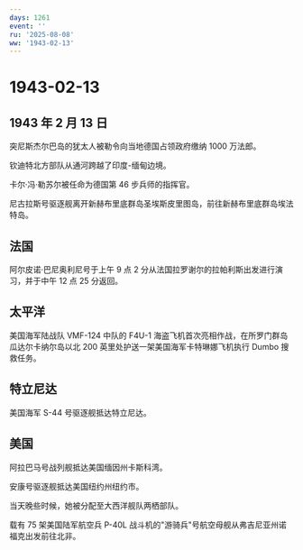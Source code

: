 ```yaml
---
days: 1261
event: ''
ru: '2025-08-08'
ww: '1943-02-13'
---
```


# 1943-02-13

## 1943 年 2 月 13 日

突尼斯杰尔巴岛的犹太人被勒令向当地德国占领政府缴纳 1000 万法郎。

钦迪特北方部队从通河跨越了印度-缅甸边境。

卡尔·冯·勒苏尔被任命为德国第 46 步兵师的指挥官。

尼古拉斯号驱逐舰离开新赫布里底群岛圣埃斯皮里图岛，前往新赫布里底群岛埃法特岛。

## 法国

阿尔皮诺·巴尼奥利尼号于上午 9 点 2
分从法国拉罗谢尔的拉帕利斯出发进行演习，并于中午 12 点 25 分返回。

## 太平洋

美国海军陆战队 VMF-124 中队的 F4U-1
海盗飞机首次亮相作战，在所罗门群岛瓜达尔卡纳尔岛以北 200
英里处护送一架美国海军卡特琳娜飞机执行 Dumbo 搜救任务。

## 特立尼达

美国海军 S-44 号驱逐舰抵达特立尼达。

## 美国

阿拉巴马号战列舰抵达美国缅因州卡斯科湾。

安康号驱逐舰抵达美国纽约州纽约市。

当天晚些时候，她被分配至大西洋舰队两栖部队。

载有 75 架美国陆军航空兵 P-40L
战斗机的"游骑兵"号航空母舰从弗吉尼亚州诺福克出发前往北非。